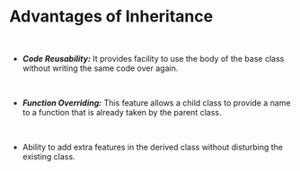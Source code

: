 # Advantages of Inheritance

<br />

* __*Code Reusability:*__ It provides facility to use the body of the base class without writing the same code over again.

<br />

* __*Function Overriding:*__ This feature allows a child class to provide a name to a function that is already taken by the parent class.

<br />

* Ability to add extra features in the derived class without disturbing the existing class. 
